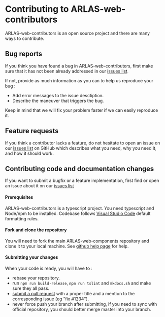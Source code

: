 # Contributing to ARLAS-web-contributors

ARLAS-web-contributors is an open source project and there are many ways to contribute.

## Bug reports

If you think you have found a bug in ARLAS-web-contributors, first make sure that it has not been already addressed in our
[issues list](https://github.com/gisaia/ARLAS-web-contributors/issues).

If not, provide as much information as you can to help us reproduce your bug :

- Add error messages to the issue desctiption.
- Describe the maneuver that triggers the bug.

Keep in mind that we will fix your problem faster if we can easily reproduce it.

## Feature requests

If you think a contributor lacks a feature, do not hesitate to open an issue on our
[issues list](https://github.com/gisaia/ARLAS-web-contributors/issues) on GitHub which describes what you need, why you need it,
and how it should work.

## Contributing code and documentation changes

If you want to submit a bugfix or a feature implementation, first find or open an issue about it on our
[issues list](https://github.com/gisaia/ARLAS-web-contributors/issues)

#### Prerequisites

ARLAS-web-contributors is a typescript project. You need typescript and Node/npm to be installed.
Codebase follows [Visual Studio Code](https://code.visualstudio.com/) default formatting rules.

#### Fork and clone the repository

You will need to fork the main ARLAS-web-components repository and clone it to your local machine. See
[github help page](https://help.github.com/articles/fork-a-repo) for help.


#### Submitting your changes

When your code is ready, you will have to :

- rebase your repository.
- run `npm run build-release`, `npm run tslint` and `mkdocs.sh` and make sure they all pass.
- [submit a pull request](https://help.github.com/articles/using-pull-requests) with a proper title and a mention to
the corresponding issue (eg "fix #1234").
- never force push your branch after submitting, if you need to sync with official repository, you should better merge
master into your branch.